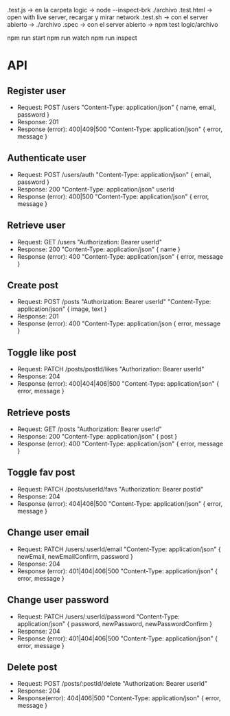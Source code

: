 .test.js -> en la carpeta logic -> node --inspect-brk ./archivo
.test.html -> open with live server, recargar y mirar network
.test.sh -> con el server abierto -> ./archivo
.spec -> con el server abierto -> npm test logic/archivo

npm run start
npm run watch
npm run inspect

# API

## Register user

* Request: POST /users "Content-Type: application/json" { name, email, password }
* Response: 201 <!-- creado -->
* Response (error): 400|409|500 "Content-Type: application/json" { error, message }

## Authenticate user

* Request: POST /users/auth "Content-Type: application/json" { email, password }
* Response: 200 <!-- OK --> "Content-Type: application/json" userId
* Response (error): 400|500 <!-- not found --> "Content-Type: application/json" { error, message }

## Retrieve user

* Request: GET /users "Authorization: Bearer userId"
* Response: 200 "Content-Type: application/json" { name }
* Response (error): 400 "Content-Type: application/json" { error, message }

## Create post

* Request: POST /posts "Authorization: Bearer userId" "Content-Type: application/json" { image, text }
* Response: 201
* Response (error): 400 "Content-Type: application/json { error, message }

## Toggle like post

* Request: PATCH /posts/postId/likes "Authorization: Bearer userId"
* Response: 204 <!-- ok but no content -->
* Response (error): 400|404|406|500 "Content-Type: application/json" { error, message }

## Retrieve posts

* Request: GET /posts "Authorization: Bearer userId"
* Response: 200 "Content-Type: application/json" { post }
* Response (error): 400 "Content-Type: application/json" { error, message }

## Toggle fav post

* Request: PATCH /posts/userId/favs "Authorization: Bearer postId"
* Response: 204
* Response (error): 404|406|500 "Content-Type: application/json" { error, message }

## Change user email

* Request: PATCH /users/:userId/email "Content-Type: application/json" { newEmail, newEmailConfirm, password }
* Response: 204
* Response (error): 401|404|406|500 "Content-Type: application/json" { error, message }

## Change user password

* Request: PATCH /users/:userId/password "Content-Type: application/json" { password, newPassword, newPasswordConfirm }
* Response: 204
* Response (error): 401|404|406|500 "Content-Type: application/json" { error, message }

## Delete post

* Request: POST /posts/:postId/delete "Authorization: Bearer userId"
* Response: 204
* Response(error): 404|406|500 "Content-Type: application/json" { error, message }